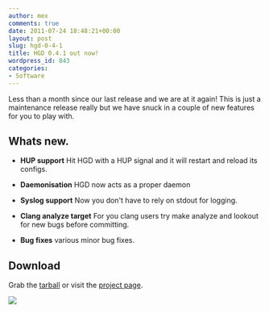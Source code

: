 ```yaml
---
author: mex
comments: true
date: 2011-07-24 18:48:21+00:00
layout: post
slug: hgd-0-4-1
title: HGD 0.4.1 out now!
wordpress_id: 843
categories:
- Software
---
```


Less than a month since our last release and we are at it again! This is just a maintenance release really but we have snuck in a couple of new features for you to play with.


## Whats new.






  * **HUP support** Hit HGD with a HUP signal and it will restart and reload its configs.


  * **Daemonisation** HGD now acts as a proper daemon


  * **Syslog support** Now you don't have to rely on stdout for logging.


  * **Clang analyze target** For you clang users try make analyze and lookout for new bugs before committing.


  * **Bug fixes** various minor bug fixes.





## Download


Grab the [tarball](https://github.com/downloads/vext01/hgd/hgd-0.4.1.tar.gz) or visit the [project page](http://github.com/vext01/hgd).

![](http://imgs.xkcd.com/comics/tapping.png)
